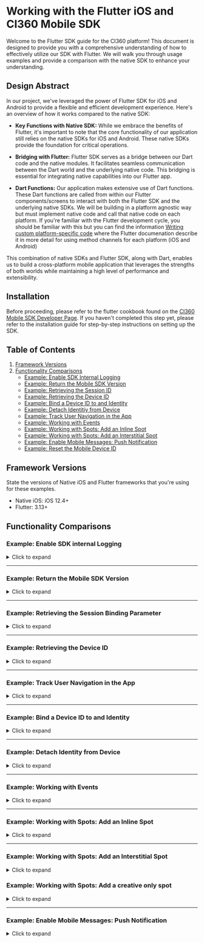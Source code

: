 # Working with the Flutter iOS and CI360 Mobile SDK

Welcome to the Flutter SDK guide for the CI360 platform! This document is designed to provide you with a comprehensive understanding of how to effectively utilize our SDK with Flutter. We will walk you through usage examples and provide a comparison with the native SDK to enhance your understanding.

## Design Abstract
In our project, we've leveraged the power of Flutter SDK for iOS and Android to provide a flexible and efficient development experience. Here's an overview of how it works compared to the native SDK:

 - **Key Functions with Native SDK:** 
While we embrace the benefits of Flutter, it's important to note that the core functionality of our application still relies on the native SDKs for iOS and Android. These native SDKs provide the foundation for critical operations.

 - **Bridging with Flutter:** 
Flutter SDK serves as a bridge between our Dart code and the native modules. It facilitates seamless communication between the Dart world and the underlying native code. This bridging is essential for integrating native capabilities into our Flutter app.

 - **Dart Functions:**
Our application makes extensive use of Dart functions. These Dart functions are called from within our Flutter components/screens to interact with both the Flutter SDK and the underlying native SDKs. We will be building in a platform agnostic way but must implement native code and call that native code on each platform. If you're familiar with the Flutter development cycle, you should be familiar with this but you can find the information [Writing custom platform-specific code](https://docs.flutter.dev/platform-integration/platform-channels) where the Flutter documenation describe it in more detail for using method channels for each platform (iOS and Android)

This combination of native SDKs and Flutter SDK, along with Dart, enables us to build a cross-platform mobile application that leverages the strengths of both worlds while maintaining a high level of performance and extensibility.

## Installation

Before proceeding, please refer to the flutter cookbook found on the [CI360 Mobile SDK Developer Page](https://developer.sas.com/guides/customer-intelligence/sas-ci360-mobile-sdk.html). If you haven't completed this step yet, please refer to the installation guide for step-by-step instructions on setting up the SDK.

## Table of Contents
<a name="back-to-top"></a>
1. [Framework Versions](#framework-versions)
2. [Functionality Comparisons](#functionality-comparisons)
    - [Example: Enable SDK Internal Logging](#expand-enable-sdk-internal-logging)
    - [Example: Return the Mobile SDK Version](#expand-return-the-mobile-sdk-version)
    - [Example: Retrieving the Session ID](#expand-return-session-id)
    - [Example: Retrieving the Device ID](#expand-return-device-id)
    - [Example: Bind a Device ID to and Identity](#expand-bind-a-device-id-to-and-identity)
    - [Example: Detach Identitiy from Device](#expand-detach-identitiy-from-device)
    - [Example: Track User Navigation in the App](#expand-track-user-navigation-in-the-app)
    - [Example: Working with Events](#expand-working-with-events)
    - [Example: Working with Spots: Add an Inline Spot](#expand-working-with-spots-inline)
    - [Example: Working with Spots: Add an Interstitial Spot](#expand-working-with-spots-interstitials)
    - [Example: Enable Mobile Messages: Push Notification](#enable-mobile-messages-push-notification)
    - [Example: Reset the Mobile Device ID](#expand-reset-the-mobile-device-id)


## Framework Versions

State the versions of Native iOS and Flutter frameworks that you're using for these examples.

- Native iOS: iOS 12.4+
- Flutter: 3.13+

## Functionality Comparisons

### Example: Enable SDK internal Logging
<details><summary>Click to expand</summary>
<a name="expand-enable-sdk-internal-logging"></a>

This example illustrates how to set up SAS Collector and Logger in a Native iOS application. **Note: The setup for Native iOS and Flutter iOS projects is the same for this functionality.** You will need to modify your `AppDelegate.h` and `AppDelegate.m` files.

#### Step 1: Update AppDelegate.h

In your `AppDelegate.h` file, you need to import the SASCollector header. 

```objective-c
// AppDelegate.h

// ... Your existing import statements
#import <UIKit/UIKit.h>

// NEWLY ADDED: Import SASCollector
#import <SASCollector/SASCollector.h>

// ... Rest of the file
```

#### Step 2: Update AppDelegate.m

In your `AppDelegate.m` file, you will need to import two headers: `SASCollector.h` and `SASLogger.h`.

```objective-c
// AppDelegate.mm

// ... Your existing import statements
#import <UIKit/UIKit.h>

// NEWLY ADDED: Import SASCollector and SASLogger
#import <SASCollector/SASCollector.h>
#import <SASCollector/SASLogger.h>

// ... Rest of the file
```

#### Step 3: Modify didFinishLaunchingWithOptions Method

Locate the `didFinishLaunchingWithOptions:` method in your `AppDelegate.m` and add the following line to set the SAS Logger level.

```objective-c
- (BOOL)application:(UIApplication *)application didFinishLaunchingWithOptions:(NSDictionary *)launchOptions {
    // ... Existing code

    // NEWLY ADDED: Set SAS Logger level
    [SASLogger setLevel:SASLoggerLevelError];

    // ... Existing code
    return YES;
}
```

[Back to Top](#back-to-top)
</details>



---

### Example: Return the Mobile SDK Version

<details><summary>Click to expand</summary>
<a name="expand-return-the-mobile-sdk-version"></a>

This example provides guidance on how to obtain the SDK version in both native iOS using Objective-C and Flutter iOS using Dart.

## Native iOS Objective-C

To retrieve the SDK version in native iOS using Objective-C, you can use the following method:

```objective-c
// Objective-C
+(NSString*)sdkVersion;
```

## Flutter iOS Dart

To retrieve the SDK version in Flutter using Dart, follow these steps. We're going to use channels for our implementation which means we must create the required channels first. Remember to replace `ProjectName` or `Project Name` or `project_name` etc., with your own project's name

1. Create a function in `project_name_flutter.dart`

   ```Dart
   Future<String?> getSDKVersion() {
    return MobileSdkFlutterPlatform.instance.getSDKVersion();
   }
   ```

2. Create a default function in `project_name_flutter_platform.dart` file for when it isn't properly implemented for a specific platform

   ```Dart
   Future<String> getSDKVersion() {
      throw UnimplementedError('getSDKVersion is not implemented');
   }
   ```

3. Setup a method channel in the `project_name_method_channel.dart`

   ```Dart
   @override
   Future<String> getSDKVersion() async {
      return await methodChannel.invokeMethod('getSDKVersion');
   }
   ```

4. Implement the function in `ProjectNameFlutterPlugin.m`

   ```Dart
   else if([call.method isEqualToString:@"getSDKVersion"]) {
    result([SASCollector getSDKVersion]);
   } 
   ```

5. In the screen you wish to use, you can generate a Future widget or getSDKVersion during the initState(). Initiate the string using a local variable and then use the function created earlier.

   ```Dart
   String _sdkVersion = 'Unknown';
   ```

   ```Dart
   void initState() {
      _sdkVersion = getSDKVersion();
      super.initState();
   }
   ```

6. Example Code: [sdkVersionExample.dart](./example_screenssdkVersionExample.dart)

[Back to Top](#back-to-top)
</details>

---

### Example: Retrieving the Session Binding Parameter

<details><summary>Click to expand</summary>
<a name="expand-return-session-id"></a>

This example provides guidance on how to obtain the session ID in both native iOS using Objective-C and Flutter iOS using Dart.

## Native iOS Objective-C

To retrieve the session ID in native iOS using Objective-C, you can use the following method:

```objective-c
// Objective-C
NSString* sessionParamter = [SASCollector getSessionBindingParamter]; //_ci_=<device_id>*<session_id>*<heartbeat>*<timestamp>
```

## Flutter iOS Dart

To retrieve the Session ID in Flutter using Dart, follow these steps:

1. Create a function in `project_name_flutter.dart`

   ```Dart
   Future<String?> getSessionBindingParameter() {
    return MobileSdkFlutterPlatform.instance.getSessionBindingParameter();
   }
   ```

2. Create a default function in `project_name_flutter_platform.dart` file for when it isn't properly implemented for a specific platform

   ```Dart
   Future<String> getSessionBindingParameter() {
      throw UnimplementedError('getSessionBindingParameter is not implemented');
   }
   ```

3. Setup a method channel in the `project_name_method_channel.dart`

   ```Dart
   @override
   Future<String> getSessionBindingParameter() async {
      return await methodChannel.invokeMethod('getSessionBindingParameter');
   }
   ```

4. Implement the function in `ProjectNameFlutterPlugin.m`

   ```Dart
   else if([call.method isEqualToString:@"getSessionBindingParameter"]) {
    result([SASCollector getSessionBindingParameter]);
   } 
   ```

5. In the screen you wish to use, you can generate the value onPressed or use a Future widget in order to properly set it up. Additionally you can use Future widget or initState sections to get the information.

   ```Dart
   ElevatedButton(
      style: ElevatedButton.styleFrom(
            fixedSize: const Size(250, 40)),
      onPressed: () {
         widget.mobileSdkFlutter
            .getSessionBindingParameter()
            .then((param) => setState(() {
                  bindingParam = param;
                  }));
      },
      child: const Text('Check Binding Param'),
   ),
   ```

6. Example Code: [sessionIdExample.dart](./example_screenssessionIdExample.dart)

[Back to Top](#back-to-top)
</details>


---

### Example: Retrieving the Device ID

<details><summary>Click to expand</summary>
<a name="expand-return-session-id"></a>

This example provides guidance on how to obtain the Device ID in both native iOS using Objective-C and Flutter iOS using Dart.

## Native iOS Objective-C

To retrieve the Device ID in native iOS using Objective-C, you can use the following method:

```objective-c
// Objective-C
[SASCollector deviceId];
```

## Flutter iOS Dart

To retrieve the Device ID in Flutter using Dart, follow these steps:

1. Create a function in `project_name_flutter.dart`

   ```Dart
   Future<String?> getDeviceId() {
    return MobileSdkFlutterPlatform.instance.getDeviceId();
   }
   ```

2. Create a default function in `project_name_flutter_platform.dart` file for when it isn't properly implemented for a specific platform

   ```Dart
   Future<String> getDeviceId() {
      throw UnimplementedError('getDeviceId is not implemented');
   }
   ```

3. Setup a method channel in the `project_name_method_channel.dart`

   ```Dart
   @override
   Future<String> getDeviceId() async {
      return await methodChannel.invokeMethod('getDeviceId');
   }
   ```

4. Implement the function in `ProjectNameFlutterPlugin.m`

   ```Dart
   else if([call.method isEqualToString:@"getDeviceId"]) {
    result([SASCollector getDeviceId]);
   } 
   ```

5. In the screen you wish to use, you can generate the value onPressed or use a Future widget in order to properly set it up. Additionally you can use Future widget or initState sections to get the information.

   ```Dart
   ElevatedButton(
      style: ElevatedButton.styleFrom(fixedSize: const Size(250, 40)),
      onPressed: () {
         widget.mobileSdkFlutter
            .getDeviceId()
            .then((device) => setState(() {
                  deviceId = device;
                  }));
      },
      child: const Text('Get Device ID'))
   ``````
   
6. Example Code: [deviceIdExample.dart](./example_screensdeviceIdExample.dart)

[Back to Top](#back-to-top)
</details>

---

### Example: Track User Navigation in the App

<details><summary>Click to expand</summary>
<a name="expand-track-user-navigation-in-the-app"></a>

This example illustrates the process of using the `newPage` API from the Flutter SDK to track user navigation within your app.

**Using the Native iOS SDK:**

```objective-c
[SASCollector newPage:@"outdoor/fishing/livebait"];
```

**Using Flutter with Dart:**

Follow these steps to monitor user navigation within your app:

1. Create a function in `project_name_flutter.dart`

   ```Dart
   Future<String?> newPage() {
    return MobileSdkFlutterPlatform.instance.newPage(uri);
   }
   ```

2. Create a default function in `project_name_flutter_platform.dart` file for when it isn't properly implemented for a specific platform

   ```Dart
   Future<void> newPage(String uri) {
    throw UnimplementedError('newPage has not been implemented.');
   }
   ```

3. Setup a method channel in the `project_name_method_channel.dart`

   ```Dart
   @override
   Future<void> newPage(String uri) async {
      return await methodChannel.invokeMethod('newPage', {'uri': uri});
   }
   ```

4. Implement the function in `ProjectNameFlutterPlugin.m`

   ```Dart
   else if ([call.method isEqualToString:@"newPage"]) {
    [SASCollector newPage:call.arguments[@"uri"]]; 
    result(nil);   
   }
   ```

5. In the screen you wish to use, you can generate the value onPressed or use a Future widget in order to properly set it up. Additionally you can use initState sections to get the information.

   ```Dart
   @override
   void initState() {
      newPage(/home/profile/address);
      super.initState();
   }
   ``````
   
6. Example Code: [newPageExample.dart](./example_screensnewPageExample.dart)

[Back to Top](#back-to-top)   
</details>


---

### Example: Bind a Device ID to and Identity

<details><summary>Click to expand</summary>
<a name="expand-bind-a-device-id-to-and-identity"></a>

This example demonstrates how to use the `identity:withType:completion:` API from the Flutter SDK to associate a user's identity with a device ID. This association is performed after the user signs in to your app, allowing you to uniquely identify the user. The `type` parameter specifies the type of identity (customer ID or login), while the `value` parameter holds the corresponding identifier. The supported identity types are `SASCOLLECTOR_IDENTITY_TYPE_CUSTOMER_ID` and `SASCOLLECTOR_IDENTITY_TYPE_LOGIN`, which are constants defined in `SASCollectorEvents.h`.

**Using the Native iOS SDK:**

Here's an example that uses `CUSTOMER_ID` as the identity:

```objective-c
[SASCollector
    identity:logonValue
    withType:SASCOLLECTOR_IDENTITY_TYPE_CUSTOMER_ID
    completion:^(bool completed) {
        NSLog(completed ? @"success" : @"failure");
    
        // Identity is now associated
        dispatch_async(dispatch_get_main_queue(), ^{
            // Perform tasks here that need to be on the main thread
        });
}];
```

**Using Flutter with Dart:**

Follow these steps to implement identity:

1. Create a function in `project_name_flutter.dart`

   ```Dart
   Future<bool> identity(String value, String type) {
    return MobileSdkFlutterPlatform.instance.identity(value, type);
   }
   ```

2. Create a default function in `project_name_flutter_platform.dart` file for when it isn't properly implemented for a specific platform

   ```Dart
   Future<bool> identity(String value, String type) {
    throw UnimplementedError('identity is not implemented');
   }
   ```

3. Setup a method channel in the `project_name_method_channel.dart`

   ```Dart
   @override
   Future<bool> identity(String value, String type) async {
      return await methodChannel
         .invokeMethod('identity', {'value': value, 'type': type});
   }
   ```

4. Implement the function in `ProjectNameFlutterPlugin.m`

   ```Dart
   else if ([call.method isEqualToString:@"identity"]) {
    NSString *value = call.arguments[@"value"];
    NSString *type = call.arguments[@"type"];
    NSLog(@"value: %@, type: %@", value, type);
    
    [SASCollector identity:value withType:type completion:^(BOOL success){
      if (success) {
        NSLog(@"identity check success");
      } else {
        NSLog(@"identity check failure");
      }
       dispatch_async(dispatch_get_main_queue(), ^{
            result([NSNumber numberWithBool:success]);
       });    
    }];   
   }
   ```

5. In the screen you wish to use, you can setup a screen that processes it and errors in events of failures

   ```Dart
   ElevatedButton(
          style: ElevatedButton.styleFrom(
            fixedSize: const Size(300, 40),
          ),
          onPressed: () {
            widget.mobileSdkFlutter.identity(identityTextFieldController.text, _dropdownValue).then((success) => {
                  if (success)
                    {
                      Navigator.of(context).push(MaterialPageRoute(builder: (BuildContext context) {
                        return DetailsPage(identityTextFieldController.text, widget.mobileSdkFlutter);
                      }))
                    }
                  else
                    {
                      showDialog(
                          context: context,
                          builder: (_) => const AlertDialog(
                                title: Text("Error"),
                                content: Text("Login failed."),
                              ))
                    }
                });
          },
          child: const Text("Login"),
   )
   ```
   
6. Example Code: [identityExample.dart](./example_screensidentityExample.dart)

[Back to Top](#back-to-top)
</details>


---

### Example: Detach Identity from Device

<details><summary>Click to expand</summary>
<a name="expand-detach-identitiy-from-device"></a>

Use the `detachIdentity` method to allow users to sign out from your app. This action:

- Disconnects the device from the user's current identity, stopping personalized push notifications.
- Generates new session and focus events.
  
**Using the Native iOS SDK:**

```objective-c
+(void)detachIdentity:(void(^)(bool))completionHandler
```

You can also suspend data collection and detach identity together using `shutdownAndDetachIdentity`. To reattach the device, use the `identity` method. To resume collection, call `[SASCollector initializeCollection];`.

**Using Flutter with Dart:**

Follow these steps to detach Identity from a user:

1. Create a function in `project_name_flutter.dart`

   ```Dart
   Future<bool> detachIdentity() {
    return MobileSdkFlutterPlatform.instance.detachIdentity();
   }
   ```

2. Create a default function in `project_name_flutter_platform.dart` file for when it isn't properly implemented for a specific platform

   ```Dart
   Future<bool> detachIdentity() {
    throw UnimplementedError('detachIdentity is not implemented');
   }
   ```

3. Setup a method channel in the `project_name_method_channel.dart`

   ```Dart
   @override
   Future<bool> detachIdentity() async {
      return await methodChannel.invokeMethod('detachIdentity');
   }
   ```

4. Implement the function in `ProjectNameFlutterPlugin.m`

   ```Dart
   else if ([call.method isEqualToString:@"detachIdentity"]) {
    [SASCollector detachIdentity:^(BOOL success){
      if (success) {
        NSLog(@"detachIdentity success");
      } else {
        NSLog(@"detachIdentity failure");
      }
      dispatch_async(dispatch_get_main_queue(), ^{
        result([NSNumber numberWithBool:success]);
      });
    }];    
   }
   ```

5. In the screen you wish to use, you can generate the value onPressed or use a Future widget in order to properly set it up. Additionally you can use Future widget or initState sections to get the information.

   ```Dart
   ElevatedButton(
            style: ElevatedButton.styleFrom(
              fixedSize: const Size(250, 30),
            ),
            onPressed: () {
              mobileSdkFlutter.detachIdentity().then((success) => {
                    if (success) //navigate back to previous screen if detachIdentity is successful
                      {Navigator.of(context).pop()} 
                    else //display error if detachIdentity is unsuccessful
                      {
                        showDialog(
                            context: context,
                            builder: (_) => AlertDialog(
                                  title: const Text("Error"),
                                  content:
                                      const Text("Detach identity failed."),
                                  actions: [
                                    TextButton(
                                        onPressed: () => Navigator.pop(context),
                                        child: const Text('OK')),
                                  ],
                                ))
                      }
                  });
            },
            child: const Text('Detach Identity'))
   ```

5. Example Code: [detachIdentityExample.dart](./example_screensdetachIdentityExample.dart)

[Back to Top](#back-to-top)
</details>


---

### Example: Working with Events

<details><summary>Click to expand</summary>
<a name="expand-working-with-events"></a>

When working with events, utilize the `addAppEvent` API to send customized event data to the mobile SDK. This API involves:

- An event identifier (mobile event key) that aligns with your SAS Customer Intelligence 360 configuration.
- Optional metadata in the form of name-value pairs within a dictionary.

**Using the Native iOS SDK:**

To send events in native iOS, use the following method:

```objective-c
+(void)addAppEvent:(NSString*)eventName data:(NSDictionary *)data;
```

Example usage:

```objective-c
[SASCollector addAppEvent:@"myEventId"
      data:@{@"myAttributeName":@"myAttributeValue"}];
```

You can omit metadata using:

```objective-c
[SASCollector addAppEvent:@"myEvent" data:nil];
```

**Using Flutter with Dart:**

Follow these steps:

1. Create a function in `project_name_flutter.dart`

   ```Dart
   Future<void> addAppEvent(String eventKey, Map<String, dynamic>? data) {
    return MobileSdkFlutterPlatform.instance.addAppEvent(eventKey, data);
   }
   ```

2. Create a default function in `project_name_flutter_platform.dart` file for when it isn't properly implemented for a specific platform

   ```Dart
   Future<void> addAppEvent(String eventKey, Map<String, dynamic>? data) {
    throw UnimplementedError('addAppEvent is not implemented');
   }
   ```

3. Setup a method channel in the `project_name_method_channel.dart`

   ```Dart
   @override
   Future<void> addAppEvent(String eventKey, Map<String, dynamic>? data) async {
      return await methodChannel.invokeMethod(
         'addAppEvent', <String, dynamic>{'eventKey': eventKey, 'data': data});
   }
   ```

4. Implement the function in `ProjectNameFlutterPlugin.m`

   ```Dart
   else if ([call.method isEqualToString:@"addAppEvent"]){
      NSString *eventKey = (NSString *)call.arguments[@"eventKey"];
      NSDictionary *data = call.arguments[@"data"];
      if (data != nil && ![data isKindOfClass:[NSNull class]]) {
        for(NSString* key in [data allKeys]) {
          [SASLogger info:[data objectForKey: key]];
        }
      }
      if ([data isKindOfClass:[NSNull class]]) {
          [SASCollector addAppEvent:eventKey data: nil];
      } else {
          [SASCollector addAppEvent:eventKey data: data];
      }      
      result(nil);
   } 
   ```

5. In the screen you wish to use, you can generate the value onPressed or use a Future widget in order to properly set it up. Additionally you can use Future widget or initState sections to get the information.

   ```Dart
   ElevatedButton(
      style: ElevatedButton.styleFrom(
         fixedSize: const Size(250, 40)),
      onPressed: () {
         if (smallInAppMsgController.text.isNotEmpty) {
         widget.mobileSdkFlutter
               .addAppEvent(smallInAppMsgController.text, null);
         }
      },
      child: const Text('Get In-App Msg'))
   ```

6. Example Code: [addAppEventExample.dart](./example_screensaddAppEventExample.dart)

[Back to Top](#back-to-top)
</details>


---
### Example: Working with Spots: Add an Inline Spot

<details><summary>Click to expand</summary>
<a name="expand-working-with-spots-inline"></a>

When defining an `Inline` spot in a Flutter project, the default UIKit is called and then UI takes over

For better comparison, the corresponding example in our native iOS SDK uses UIKit with Objective-C.

**Using the Native iOS SDK:**

To define spot in native iOS via UIKit, use the following method:

1. in .h file, import UIKit and SASCollector and conform SASIA_AdDelegate protocol in the ViewContorller
    ```objective-c
    #import <UIKit/UIKit.h>
    #import <SASCollector/SASCollector.h>
    @interface ViewController : UIViewController <SASIA_AdDelegate>
    @end
    ```

2. in .m file, with the viewDidLoad method
    - initialize SASCollectorUIAdView, 
    - define SpotID
    - add to View and load the Spot:
    ```objective-c
    SASCollectorUIAdView *myAd1 = [[SASCollectorUIAdView alloc] initWithFrame:CGRectMake(25, 25, 400, 300)];

    myAd1.delegate = self; 
    myAd1.spotID = @"native_spot_name";
    
    [self.view addSubview:myAd1];
    [myAd1 load];
    ```

**Using Flutter with Dart:**

Follow these steps:

1. Ensure that the files in `ios\Classes\views\` exists in your iOS project in the same folder from this or the example project files
   
   * BaseAdViewController.h
   * BaseAdViewController.h
   * BaseAdViewController.m
   * InlineAdViewController.h
   * InlineAdViewController.m
   * InlineAdViewFactory.h
   * InlineAdViewFactory.m

2. Ensure to include these in your project_name_sdk.dart file in `ios\lib\views`

   ```Dart
   export 'views/sas_collector_inline_ad_view.dart';
   export 'views/sas_collector_inline_ad_view_controller.dart';
   ```

3. Create a widget for the in-line spot, you can see the code below or an example in `example_screens\addInlineAdViewExample.dart`
  
   ```Dart
    SASCollectorInlineAdView(
      spotID: 'SPOT_ID_HERE',
      onCreated: onInlineAdCreated,
   )
   ```

4. Example Code: [addInlineAdViewExample.tsx](./example_screens/addInlineAdViewExample.dart)

[Back to Top](#back-to-top)
</details>

---
### Example: Working with Spots: Add an Interstitial Spot

<details><summary>Click to expand</summary>
<a name="expand-working-with-spots-interstitials"></a>

When utilizing the `Interstitial` spot in a Flutter project, it should be initilized during the screen display, similar to Inline Spot which requires the spotID.

**Using the Native iOS SDK:**

To define spot in native iOS, use the following method:

1. Initial the interstitial ad spot on screen load:
    ```objective-c
    self.interstitialAd = [[SASCollectorInterstitialAd alloc] init];
    ```

2. define the interstitial spot with spotID:
    ```objective-c
    self.interstitialAd.spotID = @"MySpotID";
    self.MyInterstitialAd1.delegate = self;
    [self.MyInterstitialAd1 load];
    ```

**Using Flutter with Dart:**

Follow these steps:

1. Ensure that the files in `ios\Classes\views\` exists in your iOS project in the same folder from this or the example project files
   
   * BaseAdViewController.h
   * BaseAdViewController.m
   * InterstitialAdViewController.h
   * InterstitialAdViewController.m
   * InterstitialAdViewFactory.h
   * InterstitialAdViewFactory.m

2. Ensure to include these in your project_name_sdk.dart file in `ios\lib\views`

   ```Dart
   export 'views/sas_collector_interstitial_ad_view.dart';
   export 'views/sas_collector_interstitial_ad_view_controller.dart';
   ```

3. In your screen/view add some code to deal with interstitial ads on create so that the SDK can properly track interactions and display
  
  ```Dart
    void onInterstitialAdCreated(
      SASCollectorInterstitialAdViewController controller) {
    interstitialAdController = controller;
    interstitialAdController.onLoadedHandler = () {
      print('onLoadedHandler is overriden on the client side');
      if (defaultTargetPlatform == TargetPlatform.iOS) {
        SystemChrome.setEnabledSystemUIMode(SystemUiMode.immersiveSticky);
      }
    };

    interstitialAdController.onDefaultLoadedHandler = () {
      print('onDefaultLoadedHandler is overriden on the client side');
    };
    interstitialAdController.onLoadFailedHandler = () {
      print('onLoadFailedHandler is overriden on the client side');
    };
    interstitialAdController.onExpandFinishedHandler = () {
      print('onExpandFinishedHandler is overriden on the client side');
    };
    interstitialAdController.onActionFinishedHandler = () {
      print('actionFinishedHandler is overriden on the client side');
    };
    interstitialAdController.onClosedHandler = () {
      print("The closedHandler is overriden on the client side");
      if (defaultTargetPlatform == TargetPlatform.iOS) {
        SystemChrome.setEnabledSystemUIMode(SystemUiMode.edgeToEdge);
      }
      Fluttertoast.showToast(
        msg: "The interstitial ad is closed by user",
        toastLength: Toast.LENGTH_LONG,
        gravity: ToastGravity.BOTTOM,
        fontSize: 18,
      );
    };
  }
    ```

4. Invoke the interstitial ad either through a button press or another function in the app

   ```Dart
   interstitialAdController.showAd();
   ```
   and 
   ```Dart
   SASCollectorInterstitialAdView(
      spotID: 'SPOT_ID_HERE',
      onCreated: onInterstitialAdCreated
      )
   ```

5. Example Code: [addInlineAdViewExample.tsx](./example_screens/addInterstitialAdViewExample.dart)
[Back to Top](#back-to-top)
</details>

### Example: Working with Spots: Add a creative only spot

<details><summary>Click to expand</summary>
<a name="creative-only-spot"></a>

The mobile sdk allows you to retrieve a creative only spot while also reporting impressions to CI360.

## Prerequisites
- Create a spot in the CI360 interface using JSON, HTML, or Text as the creative.
- Build functionatily in CI360 code to consume the creative

## Native iOS Objective-C

   ```objective-c
   @interface YourViewController : UIViewController  <SpotDataHandler >

   @implementation YourViewController
   //call below API in a method
   [SASCollector loadSpotData:@"your spot id" withCompletionHandler:self];

   If you have set attributes for your spot:
   NSMutableDictionary *yourSpotMap = [NSMutableDictionary dictionary];
      [yourSpotMap setObject:@"your value" forKey:@"your attribute"];
      
   
   [SASCollector loadSpotData:@" your spot id " withAttributes: yourSpotMap withCompletionHandler:self];

   //Put below SpotDataHandler methods in SpotDataHandler conforming YourViewController 
   - (void)dataForSpotId:(NSString * _Nonnull)spotId withContent:(NSString * _Nonnull)content {
            SLogInfo(@"content");
         [SASCollector registerSpotViewableWith:spotId];
   }
   
   - (void)failureForSpotId:(NSString * _Nonnull)spotId withErrorCode:(long)errorCode andErrorMessage:(NSString * _Nonnull)errorMessage {
      
      SLogInfo(@"errorCode %ld", errorCode);
      SLogInfo(@"errorMessage %ld", errorMessage);
   }
   
   - (void)noDataForSpotId:(NSString * _Nonnull)spotId {
      SLogInfo(@"There is no spot data");
   }
   ```

## Flutter iOS Dart

To retrieve the Device ID in Flutter using Dart, follow these steps:

1. Create a function in `project_name_flutter.dart`

   ```Dart
  Future<String> loadSpotData(String spotId, Map<String, dynamic>? attributes) {
    return MobileSdkFlutterPlatform.instance.loadSpotData(spotId, attributes);
  }

  Future<void> registerSpotViewable(String spotId) {
    return MobileSdkFlutterPlatform.instance.registerSpotViewable(spotId);
  }

  Future<void> registerSpotClicked(String spotId) {
    return MobileSdkFlutterPlatform.instance.registerSpotClicked(spotId);
  }
   ```

2. Create a default function in `project_name_flutter_platform.dart` file for when it isn't properly implemented for a specific platform

   ```Dart
   Future<String> loadSpotData(String spotId, Map<String, dynamic>? attributes) {
    throw UnimplementedError('loadSpotData is not implemented');
  }

  Future<void> registerSpotViewable(String spotId) {
    throw UnimplementedError('registerSpotViewable is not implemented');
  }

  Future<void> registerSpotClicked(String spotId) {
    throw UnimplementedError('registerSpotClicked is not implemented');
  }
   ```

3. Setup a method channel in the `project_name_method_channel.dart`

   ```Dart
   @override
  Future<String> loadSpotData(
      String spotId, Map<String, dynamic>? attributes) async {
    return await methodChannel.invokeMethod(
        'loadSpotData', {'spotId': spotId, 'attributes': attributes});
  }

  @override
  Future<void> registerSpotViewable(String spotId) async {
    return await methodChannel
        .invokeMethod('registerSpotViewable', {'spotId': spotId});
  }

  @override
  Future<void> registerSpotClicked(String spotId) async {
    return await methodChannel
        .invokeMethod('registerSpotClicked', {'spotId': spotId});
  }
   ```

4. Implement the function in `ProjectNameFlutterPlugin.m`

   ```Dart 
  } else if([call.method isEqualToString:@"loadSpotData"]) {
      NSString *spotId = call.arguments[@"spotId"];
      NSDictionary *attributes = call.arguments[@"attributes"];
      
      NSString *callId = [[NSUUID UUID] UUIDString];
      __block SasSpotDataHandler *handler = nil;
      handler = [[SasSpotDataHandler alloc] initWithFlutterResult:result cleanup:^{
          [self.sasSpotDataHandlers removeObjectForKey:callId];
          handler = nil;
      }];
      self.sasSpotDataHandlers[callId] = handler;
      
      if (attributes != nil && ![attributes isKindOfClass:[NSNull class]]) {
          [SASCollector loadSpotData:spotId withAttributes:attributes withCompletionHandler:handler];
      } else {
          [SASCollector loadSpotData:spotId withCompletionHandler:handler];
      }
      
  } else if([call.method isEqualToString:@"registerSpotViewable"]) {
      NSString *spotId = call.arguments[@"spotId"];
      [SASCollector registerSpotViewableWith:spotId];
      result(nil);
  } else if ([call.method isEqualToString:@"registerSpotClicked"]){
      NSString *spotId = call.arguments[@"spotId"];
      [SASCollector registerSpotClickWith:spotId];
      result(nil);
   ```

5. In the screen you wish to use, you can create a widget to use the data, depending on the type of data returned (JSON/HTML/Text). An example file is given below.
   
6. Example Code: [creativeOnlySpot.dart](./example_screens/creativeOnlySpot.dart)

[Back to Top](#back-to-top)
</details>

---
### Example: Enable Mobile Messages: Push Notification

<details><summary>Click to expand</summary>
<a name="enable-mobile-messages-push-notification"></a>

The mobile messaging in SAS SDK captures the notification and passes it through setSASMessagingDelagate2. In Flutter we will setup mobile messaging almost entirely through

## Prerequisites
- Generate APNS authentication key
- Set up Push Notification and Background capability in XCode


## Enable iOS application with Push Notification via SAS SDK

### AppDelegate.h Configuration

Replace the content in `AppDelegate.h` with the following code:

   ```objective-c
   #import <Flutter/Flutter.h>
   #import <UIKit/UIKit.h>
   #import <UserNotifications/UserNotifications.h>
   #import <SASCollector/SASCollector.h>

   @interface AppDelegate : FlutterAppDelegate<UIApplicationDelegate, UNUserNotificationCenterDelegate, SASMobileMessagingDelegate2>
   @end
   ```

### AppDelegate.m Configuration

1. **Add Imports**

   Add these imports for SAS CI360 SDK:

   ```objective-c
   #import <SASCollector/SASCollector.h>
   #import <SASCollector/SASLogger.h>
   #import <mobile-sdk-Flutter/SASMobileMessagingEvent.h>
   ```

2. **Initialize Logger and Request Authorization**

   In the `didFinishLaunchingWithOptions` method, add `currentNotificationCenter` with Authorization code for asking permission to use Push Notificaiton in user's iPhone:

   ```objective-c
   [SASLogger setLevel:SASLoggerLevelAll];

   if (@available(iOS 10.0, *)) {
      UNUserNotificationCenter.currentNotificationCenter.delegate = self;
      [UNUserNotificationCenter.currentNotificationCenter requestAuthorizationWithOptions:(UNAuthorizationOptionSound | UNAuthorizationOptionAlert | UNAuthorizationOptionBadge) completionHandler:^(BOOL granted, NSError * _Nullable error) {
         if (error != nil) {
            [SASLogger error:error.localizedDescription];
            return;
         }
         dispatch_async(dispatch_get_main_queue(), ^{
            [application registerForRemoteNotifications];
         });
      }];
   }

   [SASCollector setMobileMessagingDelegate2:self];
   ```

3. **Register for Remote Notifications**

   Add the `didRegisterForRemoteNotificationsWithDeviceToken` and `didReceiveRemoteNotification` methods to the application with SASCollector function, for register device token and push notification handler:

   ```objective-c
   -(void)application:(UIApplication *)application didRegisterForRemoteNotificationsWithDeviceToken:(NSData *)deviceToken {
      [SASCollector registerForMobileMessages:deviceToken completionHandler:^{
         [SASLogger info:@"Registering for remote notifications is successful"];
      } failureHandler:^{
         [SASLogger info:@"Registering for remote notifications failed"];
      }];
   }

   -(void)application:(UIApplication *)application didReceiveRemoteNotification:(NSDictionary *)userInfo fetchCompletionHandler:(void (^)(UIBackgroundFetchResult))completionHandler {
      [SASCollector handleMobileMessage:userInfo withApplication:application];
      completionHandler(UIBackgroundFetchResultNoData);
   }
   ```

4. **Handle Notification Response**

   Add `didReceiveNotificationResponse` method:

   ```objective-c
   -(void)userNotificationCenter:(UNUserNotificationCenter *)center didReceiveNotificationResponse:(UNNotificationResponse *)response withCompletionHandler:(void (^)())completionHandler {
      [SASCollector handleMobileMessage:response.notification.request.content.userInfo withApplication:UIApplication.sharedApplication];
      completionHandler();
   }
   ```

5. **Add support functions for SAS**

   To handle Push Notification Action Link:
   ```objective-c
   -(NSDictionary*)getActionLinkFromMobileMessage:
      (NSDictionary *)notificationInfo {
         if (notificationInfo == nil) {
            return nil;
         }
         NSDictionary *aps = notificationInfo[@"aps"];
         NSDictionary *mobileMessageDictionary =
         aps[@"MobileMessage"];

         if (mobileMessageDictionary == nil) {
            return nil;
         }
         if (![mobileMessageDictionary[@"template"]
            isEqualToString:@"creative.pushNotification"]) {
            return nil;
      }
      NSArray *actions = mobileMessageDictionary[@"actions"];
      NSString *link = actions[0][@"link"];
      if (link == nil) {
         return nil;
      }
      return @{@"notificationWithLink": link};
   }
   ```

   To handle the user action when Push Notification / In-App Message received:
   ```objective-c
   #pragma mark SASMobileMessagingDelegate2
   -(void)actionWithLink:(NSString * _Nonnull)link
   type:(SASMobileMessageType)type {
   NSMutableString* msgType = [NSMutableString
      stringWithString:@""];
   if (type == SASMobileMessageTypePushNotification) {
      msgType = [NSMutableString
         stringWithString:@"PushNotification"];
   } else if (type == SASMobileMessageTypeInAppMessage) {
      msgType = [NSMutableString
         stringWithString:@"InAppMsg"];
   }
   NSDictionary *args = @{@"type": msgType,
   @"link": link};
   [SASMobileMessagingEvent
      emitMessageOpenedWithPayload:args];
   }
   -(void)messageDismissed {
   [SASMobileMessagingEvent emitMessageDismissed];
   }
   ```

---
### Example: Enable Mobile Messages: Rich Push Notification

<details><summary>Click to expand</summary>
<a name="enable-mobile-messages-rich-push-notification"></a>

### Step 1: Create Notification Service Extension

   1. Open your project in Xcode.
   2. Go to `File` -> `New` -> `Target`.
   3. Choose `Notification Service Extension` and click `Next`.
   4. Enter the name for your new target and click `Finish`.
 

### Step 2: Update NotificationService.m

   After the target is created, two new files are added: `NotificationService.h` and `NotificationService.m`. Replace the `didReceiveNotificationRequest` method in `NotificationService.m` with the following code:

   ```objective-c
   -(void)didReceiveNotificationRequest:(UNNotificationRequest
      *)request withContentHandler:(void
      (^)(UNNotificationContent * _Nonnull))contentHandler {
         self.contentHandler = contentHandler;
         self.bestAttemptContent = [request.content mutableCopy];
         NSDictionary *notificationData =
         (NSDictionary*)request.content.userInfo[@"data"];
         if (notificationData == nil) {
            return;
         }
         NSString *urlStr = (NSString*)[notificationData
         objectForKey:@"attachment-url"];
         if (urlStr == nil) {
            return;
         }
         NSURL *fileUrl = [NSURL URLWithString:urlStr];
         if (fileUrl == nil) {
            return;
         }
         NSURLSessionDownloadTask *downloadTask =
         [NSURLSession.sharedSession
            downloadTaskWithURL:fileUrl
            completionHandler:^(NSURL * _Nullable location,
                  NSURLResponse * _Nullable response,
                  NSError * _Nullable error) {
                  if (location != nil && error == nil) {
                     NSString *tempDir = NSTemporaryDirectory();
                     NSString *suggestedName = [response
                     suggestedFilename];
                     if (suggestedName != nil) {
                        NSString *fileName = [NSString
                           stringWithFormat:@"file://%@%@", tempDir, suggestedName];
                        NSString *tempFileName = [fileName
                           stringByReplacingOccurrencesOfString:@" " withString:@"_"];
                        NSURL *tempUrl = [NSURL
                           URLWithString:tempFileName];
                        NSError *removeFileError;

                        if ([NSFileManager.defaultManager
                           fileExistsAtPath:tempUrl.path] &&
                           [NSFileManager.defaultManager
                              isDeletableFileAtPath:tempUrl.path]) {
                              [NSFileManager.defaultManager
                              removeItemAtPath:tempUrl.path error:&removeFileError];
                     }
                     if (removeFileError != nil) return;

                     NSError *moveFileError;
                     [NSFileManager.defaultManager
                     moveItemAtURL:location toURL:tempUrl error:&moveFileError];
                     if (moveFileError != nil) return;

                     NSError *attachmentError;
                     UNNotificationAttachment *attachment =
                     [UNNotificationAttachment
                     attachmentWithIdentifier:@"ci360content" URL:tempUrl
                     options:nil error:&attachmentError];
                     self.bestAttemptContent.attachments =
                     @[attachment];
                     if (attachmentError != nil) return;
                  }
            }
            self.contentHandler(self.bestAttemptContent);
         }];
         [downloadTask resume];
      }
   ```

   This will enable rich push notifications for your iOS Flutter application. The guide now includes the configuration for `AppDelegate.h`, `AppDelegate.m`, and rich push notifications.

[Back to Top](#back-to-top)
</details>

---
(Continue with other functionalities)
